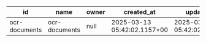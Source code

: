 | id            | name          | owner | created_at                  | updated_at                  | public | avif_autodetection | file_size_limit | allowed_mime_types                                                     | owner_id |
| ------------- | ------------- | ----- | --------------------------- | --------------------------- | ------ | ------------------ | --------------- | ---------------------------------------------------------------------- | -------- |
| ocr-documents | ocr-documents | null  | 2025-03-13 05:42:02.1157+00 | 2025-03-13 05:42:02.1157+00 | false  | false              | 52428800        | ["application/pdf","image/jpeg","image/png","image/tiff","image/webp"] | null     |